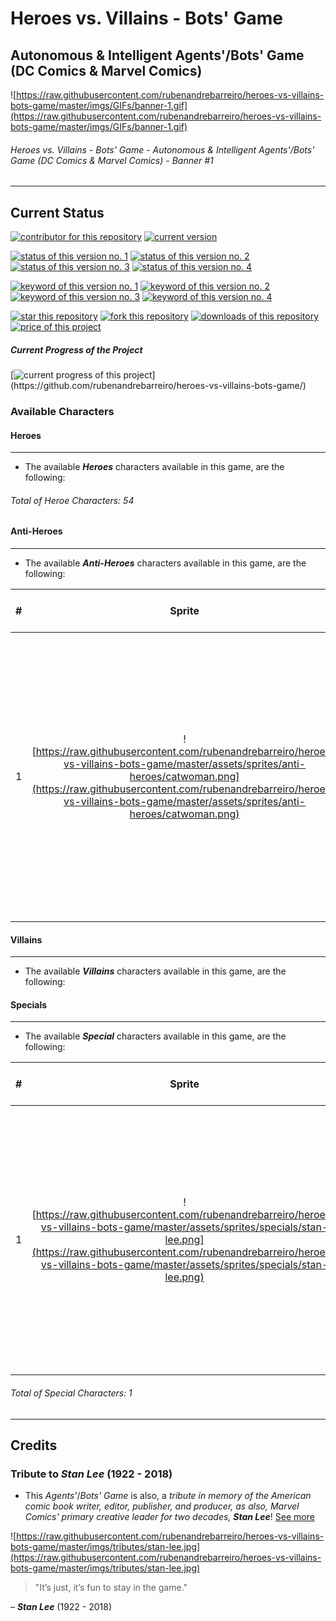 # Heroes vs. Villains - Bots' Game
## Autonomous & Intelligent Agents'/Bots' Game (DC Comics & Marvel Comics)

![https://raw.githubusercontent.com/rubenandrebarreiro/heroes-vs-villains-bots-game/master/imgs/GIFs/banner-1.gif](https://raw.githubusercontent.com/rubenandrebarreiro/heroes-vs-villains-bots-game/master/imgs/GIFs/banner-1.gif)
######  Heroes vs. Villains - Bots' Game - Autonomous & Intelligent Agents'/Bots' Game (DC Comics & Marvel Comics) - Banner #1

***

## Current Status
[![contributor for this repository](https://img.shields.io/badge/contributor-rubenandrebarreiro-blue.svg)](https://github.com/rubenandrebarreiro/)
[![current version](https://img.shields.io/badge/version-1.0-magenta.svg)](https://github.com/rubenandrebarreiro/heroes-vs-villains-bots-game/)

[![status of this version no. 1](https://img.shields.io/badge/status-completed-orange.svg)](https://github.com/rubenandrebarreiro/heroes-vs-villains-bots-game/)
[![status of this version no. 2](https://img.shields.io/badge/status-final-orange.svg)](https://github.com/rubenandrebarreiro/heroes-vs-villains-bots-game/)
[![status of this version no. 3](https://img.shields.io/badge/status-stable-orange.svg)](https://github.com/rubenandrebarreiro/heroes-vs-villains-bots-game/)
[![status of this version no. 4](https://img.shields.io/badge/status-documented-orange.svg)](https://github.com/rubenandrebarreiro/heroes-vs-villains-bots-game/)

[![keyword of this version no. 1](https://img.shields.io/badge/keyword-agents-brown.svg)](https://github.com/rubenandrebarreiro/heroes-vs-villains-bots-game/)
[![keyword of this version no. 2](https://img.shields.io/badge/keyword-bots-brown.svg)](https://github.com/rubenandrebarreiro/heroes-vs-villains-bots-game/)
[![keyword of this version no. 3](https://img.shields.io/badge/keyword-heroes-brown.svg)](https://github.com/rubenandrebarreiro/heroes-vs-villains-bots-game/)
[![keyword of this version no. 4](https://img.shields.io/badge/keyword-villains-brown.svg)](https://github.com/rubenandrebarreiro/heroes-vs-villains-bots-game/)

[![star this repository](http://githubbadges.com/star.svg?user=rubenandrebarreiro&repo=heroes-vs-villains-bots-game&style=flat)](https://github.com/rubenandrebarreiro/coding-and-compiling-hello-world-in-many-ways/stargazers)
[![fork this repository](http://githubbadges.com/fork.svg?user=rubenandrebarreiro&repo=heroes-vs-villains-bots-game&style=flat)](https://github.com/rubenandrebarreiro/heroes-vs-villains-bots-game/fork)
[![downloads of this repository](https://img.shields.io/github/downloads/rubenandrebarreiro/heroes-vs-villains-bots-game/total.svg)](https://github.com/rubenandrebarreiro/heroes-vs-villains-bots-game/archive/master.zip)
[![price of this project](https://img.shields.io/badge/price-free-success.svg)](https://github.com/rubenandrebarreiro/heroes-vs-villains-bots-game/archive/master.zip)

##### Current Progress of the Project

[![current progress of this project](http://progressed.io/bar/100?title=&nbsp;completed&nbsp;)](https://github.com/rubenandrebarreiro/heroes-vs-villains-bots-game/)


### Available Characters

#### Heroes

***

* The available **_Heroes_** characters available in this game, are the following:

###### Total of Heroe Characters: 54

#### Anti-Heroes

***

* The available **_Anti-Heroes_** characters available in this game, are the following:

| #  | Sprite  | Name      | Stamina [0-100] | Wisdom [0-100] | Strength [0-100]  | Velocity [0-100]   | Description |
|:--:|:-------:|:---------:|:-------:|:------------:|:-------:|:-------:|:-----------:|
| 1  | ![https://raw.githubusercontent.com/rubenandrebarreiro/heroes-vs-villains-bots-game/master/assets/sprites/anti-heroes/catwoman.png](https://raw.githubusercontent.com/rubenandrebarreiro/heroes-vs-villains-bots-game/master/assets/sprites/anti-heroes/catwoman.png)       | **_Catwoman_** | **Lvl.:** ````40```` [![stamina](http://progressed.io/bar/40)](https://github.com/rubenandrebarreiro/heroes-vs-villains-bots-game/)       | **Lvl.:** ````70```` [![wisdom](http://progressed.io/bar/70)](https://github.com/rubenandrebarreiro/heroes-vs-villains-bots-game/)          | **Lvl.:** ````30```` [![strength](http://progressed.io/bar/30)](https://github.com/rubenandrebarreiro/heroes-vs-villains-bots-game/)     | **Lvl.:** ````40```` [![velocity](http://progressed.io/bar/40)](https://github.com/rubenandrebarreiro/heroes-vs-villains-bots-game/)      | ```` Gotham City burglar who typically wears a tight, one-piece outfit and uses a bullwhip for a weapon. She was originally characterized as a supervillain, but she has been featured in a series since the 1990s which portrays her as an antiheroine, often doing the wrong things for the right reasons! ```` [See more](https://en.wikipedia.org/wiki/Catwoman) |

#### Villains

***

* The available **_Villains_** characters available in this game, are the following:

#### Specials

***

* The available **_Special_** characters available in this game, are the following:

| #  | Sprite  | Name      | Stamina [0-100] | Wisdom [0-100] | Strength [0-100]   | Velocity [0-100]   | Description |
|:--:|:-------:|:---------:|:-------:|:------------:|:-------:|:-------:|:-----------:|
| 1  | ![https://raw.githubusercontent.com/rubenandrebarreiro/heroes-vs-villains-bots-game/master/assets/sprites/specials/stan-lee.png](https://raw.githubusercontent.com/rubenandrebarreiro/heroes-vs-villains-bots-game/master/assets/sprites/specials/stan-lee.png)       | **_Stan Lee_** | N/A     | N/A          | N/A     | N/A      | ```` The Marvel Comics' primary creative leader. He's also known, in this game, as the "Creator". This special character have powers similar to a God and can end the game, at anytime, causing the redemption or destruction of the world! ```` [See more](https://en.wikipedia.org/wiki/Stan_Lee) |

###### Total of Special Characters: 1

***

## Credits

### Tribute to _Stan Lee_ (1922 - 2018)

* This _Agents'_/_Bots' Game_ is also, a _tribute in memory of the American comic book writer, editor, publisher, and producer, as also, Marvel Comics' primary creative leader for two decades, **Stan Lee**_! [See more](https://en.wikipedia.org/wiki/Stan_Lee)

![https://raw.githubusercontent.com/rubenandrebarreiro/heroes-vs-villains-bots-game/master/imgs/tributes/stan-lee.jpg](https://raw.githubusercontent.com/rubenandrebarreiro/heroes-vs-villains-bots-game/master/imgs/tributes/stan-lee.jpg)

> "It’s just, it’s fun to stay in the game."

– **_Stan Lee_** (1922 - 2018)
